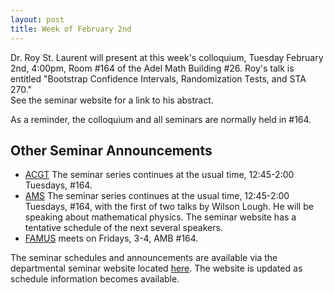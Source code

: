 ```yaml
---
layout: post
title: Week of February 2nd
---
```


Dr. Roy St. Laurent will present at this week's colloquium, Tuesday February 2nd, 4:00pm, Room #164 of the Adel Math Building #26.
Roy's talk is entitled "Bootstrap Confidence Intervals, Randomization Tests, and STA 270."  
See the seminar website for a link to his abstract.

As a reminder, the colloquium and all seminars are normally held in #164.

## Other Seminar Announcements ##

- [ACGT](acgtSpring2016) The seminar series continues at the usual time, 12:45-2:00 Tuesdays, #164.
- [AMS](amsSpring2016) The seminar series continues at the usual time, 12:45-2:00 Tuesdays, #164, 
with the first of two talks by Wilson Lough.  He will be speaking about mathematical physics.
The seminar website has a tentative schedule of the next several speakers.
- [FAMUS](famusSpring2016) meets on Fridays, 3-4, AMB #164.

The seminar schedules and announcements are available via the departmental seminar website located [here](http://naumathstat.github.io/seminars).
The website is updated as  schedule information becomes available.


